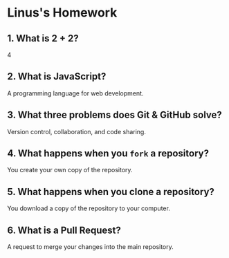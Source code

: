 # Linus's Homework

## 1. What is 2 + 2?

4

## 2. What is JavaScript?

A programming language for web development.

## 3. What three problems does Git & GitHub solve?

Version control, collaboration, and code sharing.

## 4. What happens when you `fork` a repository?

You create your own copy of the repository.

## 5. What happens when you clone a repository?

You download a copy of the repository to your computer.

## 6. What is a Pull Request?

A request to merge your changes into the main repository.
